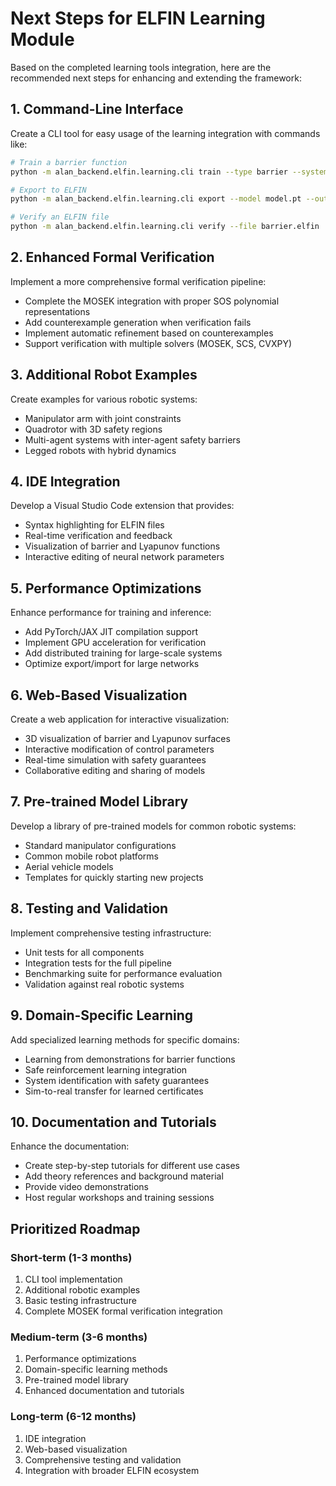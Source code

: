 # Next Steps for ELFIN Learning Module

Based on the completed learning tools integration, here are the recommended next steps for enhancing and extending the framework:

## 1. Command-Line Interface

Create a CLI tool for easy usage of the learning integration with commands like:

```bash
# Train a barrier function
python -m alan_backend.elfin.learning.cli train --type barrier --system mobile_robot --config config.json

# Export to ELFIN
python -m alan_backend.elfin.learning.cli export --model model.pt --output barrier.elfin

# Verify an ELFIN file
python -m alan_backend.elfin.learning.cli verify --file barrier.elfin
```

## 2. Enhanced Formal Verification

Implement a more comprehensive formal verification pipeline:

- Complete the MOSEK integration with proper SOS polynomial representations
- Add counterexample generation when verification fails
- Implement automatic refinement based on counterexamples
- Support verification with multiple solvers (MOSEK, SCS, CVXPY)

## 3. Additional Robot Examples

Create examples for various robotic systems:

- Manipulator arm with joint constraints
- Quadrotor with 3D safety regions
- Multi-agent systems with inter-agent safety barriers
- Legged robots with hybrid dynamics

## 4. IDE Integration

Develop a Visual Studio Code extension that provides:

- Syntax highlighting for ELFIN files
- Real-time verification and feedback
- Visualization of barrier and Lyapunov functions
- Interactive editing of neural network parameters

## 5. Performance Optimizations

Enhance performance for training and inference:

- Add PyTorch/JAX JIT compilation support
- Implement GPU acceleration for verification
- Add distributed training for large-scale systems
- Optimize export/import for large networks

## 6. Web-Based Visualization

Create a web application for interactive visualization:

- 3D visualization of barrier and Lyapunov surfaces
- Interactive modification of control parameters
- Real-time simulation with safety guarantees
- Collaborative editing and sharing of models

## 7. Pre-trained Model Library

Develop a library of pre-trained models for common robotic systems:

- Standard manipulator configurations
- Common mobile robot platforms
- Aerial vehicle models
- Templates for quickly starting new projects

## 8. Testing and Validation

Implement comprehensive testing infrastructure:

- Unit tests for all components
- Integration tests for the full pipeline
- Benchmarking suite for performance evaluation
- Validation against real robotic systems

## 9. Domain-Specific Learning

Add specialized learning methods for specific domains:

- Learning from demonstrations for barrier functions
- Safe reinforcement learning integration
- System identification with safety guarantees
- Sim-to-real transfer for learned certificates

## 10. Documentation and Tutorials

Enhance the documentation:

- Create step-by-step tutorials for different use cases
- Add theory references and background material
- Provide video demonstrations
- Host regular workshops and training sessions

## Prioritized Roadmap

### Short-term (1-3 months)
1. CLI tool implementation
2. Additional robotic examples
3. Basic testing infrastructure
4. Complete MOSEK formal verification integration

### Medium-term (3-6 months)
1. Performance optimizations
2. Domain-specific learning methods
3. Pre-trained model library
4. Enhanced documentation and tutorials

### Long-term (6-12 months)
1. IDE integration
2. Web-based visualization 
3. Comprehensive testing and validation
4. Integration with broader ELFIN ecosystem
